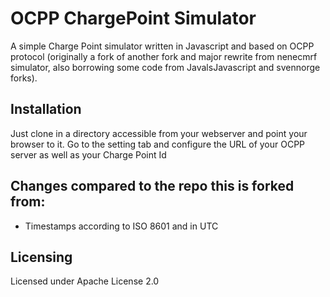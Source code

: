 # OCPP ChargePoint  Simulator
A simple Charge Point simulator written in Javascript and based on OCPP protocol
(originally a fork of another fork and major rewrite from nenecmrf simulator, also borrowing some code from JavalsJavascript and svennorge forks).

## Installation
Just clone in a directory accessible from your webserver and point your browser to it.
Go to the setting tab and configure the URL of your OCPP server as well as your Charge Point Id

## Changes compared to the repo this is forked from:
* Timestamps according to ISO 8601 and in UTC

## Licensing
Licensed under Apache License 2.0
